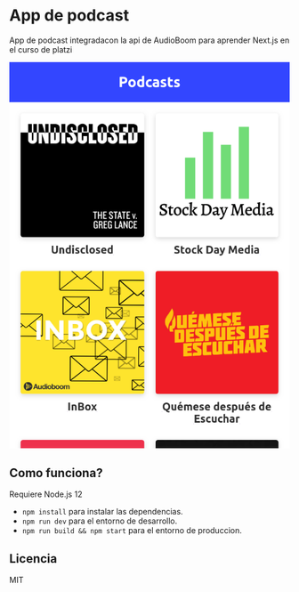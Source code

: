 # App de podcast

App de podcast integradacon la api de AudioBoom
para aprender Next.js en el curso de platzi

![Captura del home de la app](./.static-readme/index.png)

## Como funciona?

Requiere Node.js 12

* `npm install` para instalar las dependencias.
* `npm run dev` para el entorno de desarrollo.
* `npm run build && npm start` para el entorno de produccion.

## Licencia

MIT